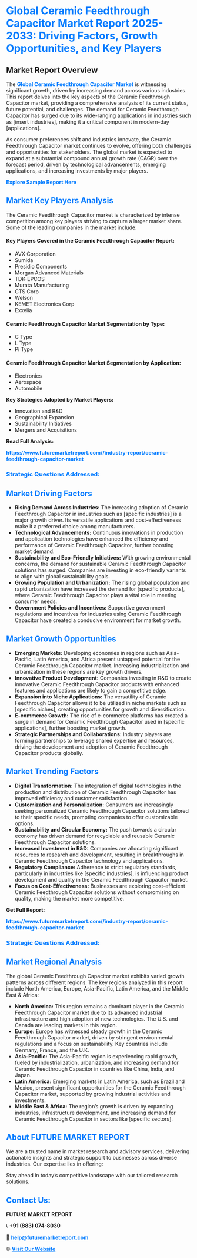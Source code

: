 <h1 style="color: #007BFF;">Global Ceramic Feedthrough Capacitor Market Report 2025-2033: Driving Factors, Growth Opportunities, and Key Players</h1>

<section id="overview">
<h2>Market Report Overview</h2>
<p>The <a href="https://www.futuremarketreport.com//industry-report/ceramic-feedthrough-capacitor-market" style="color: #007BFF; text-decoration: none;"><strong>Global Ceramic Feedthrough Capacitor Market</strong></a> is witnessing significant growth, driven by increasing demand across various industries. This report delves into the key aspects of the Ceramic Feedthrough Capacitor market, providing a comprehensive analysis of its current status, future potential, and challenges. The demand for Ceramic Feedthrough Capacitor has surged due to its wide-ranging applications in industries such as [insert industries], making it a critical component in modern-day [applications].</p>
<p>As consumer preferences shift and industries innovate, the Ceramic Feedthrough Capacitor market continues to evolve, offering both challenges and opportunities for stakeholders. The global market is expected to expand at a substantial compound annual growth rate (CAGR) over the forecast period, driven by technological advancements, emerging applications, and increasing investments by major players.</p>
</section>

<section id="overview">
<p><a href="https://www.futuremarketreport.com//request-sample/reportId=76214" style="color: #007BFF; text-decoration: none;"><strong>Explore Sample Report Here</strong></a></p>
</section>

<section id="key-players">
<h2 style="color: #007BFF;">Market Key Players Analysis</h2>
<p>The Ceramic Feedthrough Capacitor market is characterized by intense competition among key players striving to capture a larger market share. Some of the leading companies in the market include:</p>
<h4>Key Players Covered in the Ceramic Feedthrough Capacitor Report:</h4>
<ul><li>AVX Corporation</li><li>Sumida</li><li>Presidio Components</li><li>Morgan Advanced Materials</li><li>TDK-EPCOS</li><li>Murata Manufacturing</li><li>CTS Corp</li><li>Welson</li><li>KEMET Electronics Corp</li><li>Exxelia</li></ul>
<h4>Ceramic Feedthrough Capacitor Market Segmentation by Type:</h4>
<ul><li>C Type</li><li>L Type</li><li>Pi Type</li></ul>

<h4>Ceramic Feedthrough Capacitor Market Segmentation by Application:</h4>
<ul><li>Electronics</li><li>Aerospace</li><li>Automobile</li></ul>
<p><strong>Key Strategies Adopted by Market Players:</strong></p>
<ul>
<li>Innovation and R&D</li>
<li>Geographical Expansion</li>
<li>Sustainability Initiatives</li>
<li>Mergers and Acquisitions</li>
</ul>
</section>

<section>
<p><strong>Read Full Analysis: </strong></p><a href="https://www.futuremarketreport.com//industry-report/ceramic-feedthrough-capacitor-market" style="color: #007BFF; text-decoration: none;"><strong>https://www.futuremarketreport.com//industry-report/ceramic-feedthrough-capacitor-market</strong></a>
<h3 style="color: #007BFF;">Strategic Questions Addressed:</h3>
</section>

<section id="driving-factors">
<h2 style="color: #007BFF;">Market Driving Factors</h2>
<ul>
<li><strong>Rising Demand Across Industries:</strong> The increasing adoption of Ceramic Feedthrough Capacitor in industries such as [specific industries] is a major growth driver. Its versatile applications and cost-effectiveness make it a preferred choice among manufacturers.</li>
<li><strong>Technological Advancements:</strong> Continuous innovations in production and application technologies have enhanced the efficiency and performance of Ceramic Feedthrough Capacitor, further boosting market demand.</li>
<li><strong>Sustainability and Eco-Friendly Initiatives:</strong> With growing environmental concerns, the demand for sustainable Ceramic Feedthrough Capacitor solutions has surged. Companies are investing in eco-friendly variants to align with global sustainability goals.</li>
<li><strong>Growing Population and Urbanization:</strong> The rising global population and rapid urbanization have increased the demand for [specific products], where Ceramic Feedthrough Capacitor plays a vital role in meeting consumer needs.</li>
<li><strong>Government Policies and Incentives:</strong> Supportive government regulations and incentives for industries using Ceramic Feedthrough Capacitor have created a conducive environment for market growth.</li>
</ul>
</section>

<section id="growth-opportunities">
<h2 style="color: #007BFF;">Market Growth Opportunities</h2>
<ul>
<li><strong>Emerging Markets:</strong> Developing economies in regions such as Asia-Pacific, Latin America, and Africa present untapped potential for the Ceramic Feedthrough Capacitor market. Increasing industrialization and urbanization in these regions are key growth drivers.</li>
<li><strong>Innovative Product Development:</strong> Companies investing in R&D to create innovative Ceramic Feedthrough Capacitor products with enhanced features and applications are likely to gain a competitive edge.</li>
<li><strong>Expansion into Niche Applications:</strong> The versatility of Ceramic Feedthrough Capacitor allows it to be utilized in niche markets such as [specific niches], creating opportunities for growth and diversification.</li>
<li><strong>E-commerce Growth:</strong> The rise of e-commerce platforms has created a surge in demand for Ceramic Feedthrough Capacitor used in [specific applications], further boosting market growth.</li>
<li><strong>Strategic Partnerships and Collaborations:</strong> Industry players are forming partnerships to leverage shared expertise and resources, driving the development and adoption of Ceramic Feedthrough Capacitor products globally.</li>
</ul>
</section>

<section id="trending-factors">
<h2 style="color: #007BFF;">Market Trending Factors</h2>
<ul>
<li><strong>Digital Transformation:</strong> The integration of digital technologies in the production and distribution of Ceramic Feedthrough Capacitor has improved efficiency and customer satisfaction.</li>
<li><strong>Customization and Personalization:</strong> Consumers are increasingly seeking personalized Ceramic Feedthrough Capacitor solutions tailored to their specific needs, prompting companies to offer customizable options.</li>
<li><strong>Sustainability and Circular Economy:</strong> The push towards a circular economy has driven demand for recyclable and reusable Ceramic Feedthrough Capacitor solutions.</li>
<li><strong>Increased Investment in R&D:</strong> Companies are allocating significant resources to research and development, resulting in breakthroughs in Ceramic Feedthrough Capacitor technology and applications.</li>
<li><strong>Regulatory Compliance:</strong> Adherence to strict regulatory standards, particularly in industries like [specific industries], is influencing product development and quality in the Ceramic Feedthrough Capacitor market.</li>
<li><strong>Focus on Cost-Effectiveness:</strong> Businesses are exploring cost-efficient Ceramic Feedthrough Capacitor solutions without compromising on quality, making the market more competitive.</li>
</ul>
</section>

<section>
<p><strong>Get Full Report: </strong></p><a href="https://www.futuremarketreport.com//industry-report/ceramic-feedthrough-capacitor-market" style="color: #007BFF; text-decoration: none;"><strong>https://www.futuremarketreport.com//industry-report/ceramic-feedthrough-capacitor-market</strong></a>
<h3 style="color: #007BFF;">Strategic Questions Addressed:</h3>
</section>


<section id="regional-analysis">
<h2 style="color: #007BFF;">Market Regional Analysis</h2>
<p>The global Ceramic Feedthrough Capacitor market exhibits varied growth patterns across different regions. The key regions analyzed in this report include North America, Europe, Asia-Pacific, Latin America, and the Middle East & Africa:</p>
<ul>
<li><strong>North America:</strong> This region remains a dominant player in the Ceramic Feedthrough Capacitor market due to its advanced industrial infrastructure and high adoption of new technologies. The U.S. and Canada are leading markets in this region.</li>
<li><strong>Europe:</strong> Europe has witnessed steady growth in the Ceramic Feedthrough Capacitor market, driven by stringent environmental regulations and a focus on sustainability. Key countries include Germany, France, and the U.K.</li>
<li><strong>Asia-Pacific:</strong> The Asia-Pacific region is experiencing rapid growth, fueled by industrialization, urbanization, and increasing demand for Ceramic Feedthrough Capacitor in countries like China, India, and Japan.</li>
<li><strong>Latin America:</strong> Emerging markets in Latin America, such as Brazil and Mexico, present significant opportunities for the Ceramic Feedthrough Capacitor market, supported by growing industrial activities and investments.</li>
<li><strong>Middle East & Africa:</strong> The region’s growth is driven by expanding industries, infrastructure development, and increasing demand for Ceramic Feedthrough Capacitor in sectors like [specific sectors].</li>
</ul>
</section>

<footer>
<h2 style="color: #007BFF;">About FUTURE MARKET REPORT</h2>
<p>We are a trusted name in market research and advisory services, delivering actionable insights and strategic support to businesses across diverse industries. Our expertise lies in offering:</p>

<p>Stay ahead in today’s competitive landscape with our tailored research solutions.</p>

<h2 style="color: #007BFF;">Contact Us:</h2>
<p><strong>FUTURE MARKET REPORT</strong></p>
<p>📞 <strong>+91 (883) 074-8030</strong></p>
<p>📧 <strong><a href="mailto:help@futuremarketreport.com" style="color: #007BFF;">help@futuremarketreport.com</a></strong></p>
<p>🌐 <strong><a href="https://www.futuremarketreport.com/" style="color: #007BFF;">Visit Our Website</a></strong></p>
</footer>